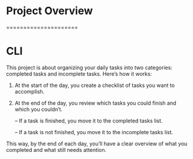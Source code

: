 # Project Overview
=====================

# CLI

This project is about organizing your daily tasks into two categories: completed tasks and incomplete tasks. Here’s how it works:

1. At the start of the day, you create a checklist of tasks you want to accomplish.

2. At the end of the day, you review which tasks you could finish and which you couldn’t.

   – If a task is finished, you move it to the completed tasks list.

   – If a task is not finished, you move it to the incomplete tasks list.

This way, by the end of each day, you’ll have a clear overview of what you completed and what still needs attention.